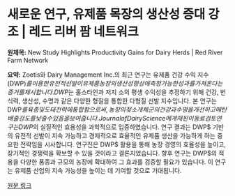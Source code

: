 # 새로운 연구, 유제품 목장의 생산성 증대 강조 | 레드 리버 팜 네트워크

**원제목:** New Study Highlights Productivity Gains for Dairy Herds | Red River Farm Network

**요약:** Zoetis와 Dairy Management Inc.의 최근 연구는 유제품 건강 수익 지수(DWP$)를 이용한 유전적 선발이 유제품 농장의 생산성 향상에 측정 가능한 성과를 가져온다는 증거를 제시합니다. DWP$는 홀스타인과 저지 소의 평생 수익성을 추정하기 위해 건강, 번식력, 생산성, 수명과 같은 다양한 형질을 통합한 다형질 선발 지수입니다.  본 연구는 DWP$를 육종 및 도태 전략에 통합함으로써, 농장의 젖소 개체군의 건강과 수명을 개선하고 메탄 배출 강도를 낮출 수 있음을 보여줍니다.  Journal of Dairy Science에 게재된 이 동료 검토 연구는 DWP$의 실질적인 효용성을 과학적으로 입증하였습니다.  연구 결과는 DWP$ 기반의 유전적 선발이 지속 가능하고 경제적으로 효율적인 유제품 생산을 가능하게 하는 중요한 전략임을 시사합니다.  연구진은 DWP$ 활용을 통해 농장 경영의 효율성을 높이고, 장기적인 경쟁력을 확보할 수 있을 것이라고 결론지었습니다.  향후 연구는 DWP$의 적용을 다양한 품종과 규모의 농장에 확대하여 그 효과를 검증할 필요가 있습니다.  이 연구는 유제품 산업의 지속 가능성을 높이는 데 기여할 것으로 기대됩니다.

[원문 링크](https://www.rrfn.com/2025/07/23/new-study-highlights-productivity-gains-for-dairy-herds/)
